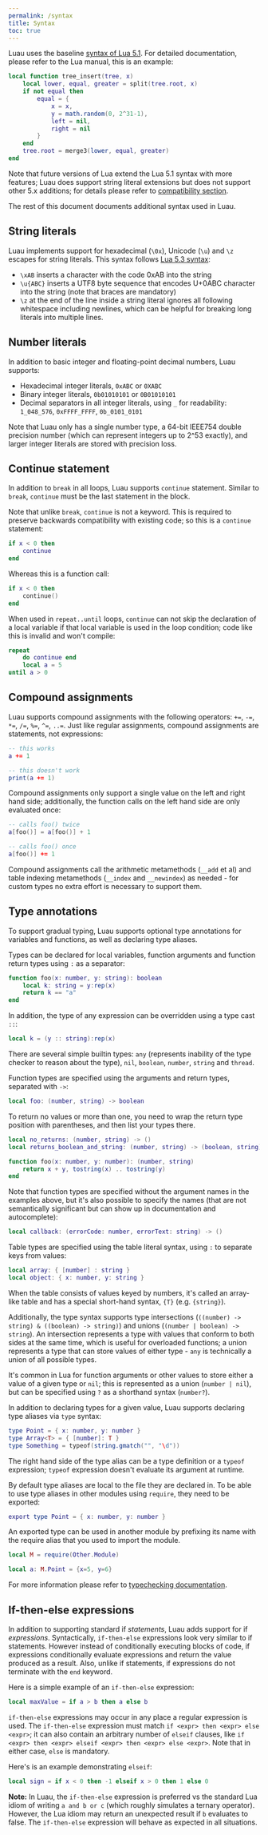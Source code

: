 ```yaml
---
permalink: /syntax
title: Syntax
toc: true
---
```


Luau uses the baseline [syntax of Lua 5.1](https://www.lua.org/manual/5.1/manual.html#2). For detailed documentation, please refer to the Lua manual, this is an example:

```lua
local function tree_insert(tree, x)
    local lower, equal, greater = split(tree.root, x)
    if not equal then
        equal = {
            x = x,
            y = math.random(0, 2^31-1),
            left = nil,
            right = nil
        }
    end
    tree.root = merge3(lower, equal, greater)
end
```

Note that future versions of Lua extend the Lua 5.1 syntax with more  features; Luau does  support string literal extensions but does not support other 5.x additions; for details please refer to [compatibility section](compatibility).

The rest of this document documents additional syntax used in Luau.

## String literals

Luau implements support for hexadecimal (`\0x`), Unicode (`\u`) and `\z` escapes for string literals. This syntax follows [Lua 5.3 syntax](https://www.lua.org/manual/5.3/manual.html#3.1):

- `\xAB` inserts a character with the code 0xAB into the string
- `\u{ABC}` inserts a UTF8 byte sequence that encodes U+0ABC character into the string (note that braces are mandatory)
- `\z` at the end of the line inside a string literal ignores all following whitespace including newlines, which can be helpful for breaking long literals into multiple lines.

## Number literals

In addition to basic integer and floating-point decimal numbers, Luau supports:

- Hexadecimal integer literals, `0xABC` or `0XABC`
- Binary integer literals, `0b01010101` or `0B01010101`
- Decimal separators in all integer literals, using `_` for readability: `1_048_576`, `0xFFFF_FFFF`, `0b_0101_0101`

Note that Luau only has a single number type, a 64-bit IEEE754 double precision number (which can represent integers up to 2^53 exactly), and larger integer literals are stored with precision loss.

## Continue statement

In addition to `break` in all loops, Luau supports `continue` statement. Similar to `break`, `continue` must be the last statement in the block.

Note that unlike `break`, `continue` is not a keyword. This is required to preserve backwards compatibility with existing code; so this is a `continue` statement:

```lua
if x < 0 then
    continue
end
```

Whereas this is a function call:

```lua
if x < 0 then
    continue()
end
```

When used in `repeat..until` loops, `continue` can not skip the declaration of a local variable if that local variable is used in the loop condition; code like this is invalid and won't compile:

```lua
repeat
    do continue end
    local a = 5
until a > 0
```

## Compound assignments

Luau supports compound assignments with the following operators: `+=`, `-=`, `*=`, `/=`, `%=`, `^=`, `..=`. Just like regular assignments, compound assignments are statements, not expressions:

```lua
-- this works
a += 1

-- this doesn't work
print(a += 1)
```

Compound assignments only support a single value on the left and right hand side; additionally, the function calls on the left hand side are only evaluated once:

```lua
-- calls foo() twice
a[foo()] = a[foo()] + 1

-- calls foo() once
a[foo()] += 1
```

Compound assignments call the arithmetic metamethods (`__add` et al) and table indexing metamethods (`__index` and `__newindex`) as needed - for custom types no extra effort is necessary to support them.

## Type annotations

To support gradual typing, Luau supports optional type annotations for variables and functions, as well as declaring type aliases.

Types can be declared for local variables, function arguments and function return types using `:` as a separator:

```lua
function foo(x: number, y: string): boolean
    local k: string = y:rep(x)
    return k == "a"
end
```

In addition, the type of any expression can be overridden using a type cast `::`:

```lua
local k = (y :: string):rep(x)
```

There are several simple builtin types: `any` (represents inability of the type checker to reason about the type), `nil`, `boolean`, `number`, `string` and `thread`.

Function types are specified using the arguments and return types, separated with `->`:

```lua
local foo: (number, string) -> boolean
```

To return no values or more than one, you need to wrap the return type position with parentheses, and then list your types there.

```lua
local no_returns: (number, string) -> ()
local returns_boolean_and_string: (number, string) -> (boolean, string)

function foo(x: number, y: number): (number, string)
    return x + y, tostring(x) .. tostring(y)
end
```

Note that function types are specified without the argument names in the examples above, but it's also possible to specify the names (that are not semantically significant but can show up in documentation and autocomplete):

```lua
local callback: (errorCode: number, errorText: string) -> ()
```

Table types are specified using the table literal syntax, using `:` to separate keys from values:

```lua
local array: { [number] : string }
local object: { x: number, y: string }
```

When the table consists of values keyed by numbers, it's called an array-like table and has a special short-hand syntax, `{T}` (e.g. `{string}`).

Additionally, the type syntax supports type intersections (`((number) -> string) & ((boolean) -> string)`) and unions (`(number | boolean) -> string`). An intersection represents a type with values that conform to both sides at the same time, which is useful for overloaded functions; a union represents a type that can store values of either type - `any` is technically a union of all possible types.

It's common in Lua for function arguments or other values to store either a value of a given type or `nil`; this is represented as a union (`number | nil`), but can be specified using `?` as a shorthand syntax (`number?`).

In addition to declaring types for a given value, Luau supports declaring type aliases via `type` syntax:

```lua
type Point = { x: number, y: number }
type Array<T> = { [number]: T }
type Something = typeof(string.gmatch("", "\d"))
```

The right hand side of the type alias can be a type definition or a `typeof` expression; `typeof` expression doesn't evaluate its argument at runtime.

By default type aliases are local to the file they are declared in. To be able to use type aliases in other modules using `require`, they need to be exported:

```lua
export type Point = { x: number, y: number }
```

An exported type can be used in another module by prefixing its name with the require alias that you used to import the module.

```lua
local M = require(Other.Module)

local a: M.Point = {x=5, y=6}
```

For more information please refer to [typechecking documentation](typecheck).

## If-then-else expressions

In addition to supporting standard if *statements*, Luau adds support for if *expressions*.  Syntactically, `if-then-else` expressions look very similar to if statements.  However instead of conditionally executing blocks of code, if expressions conditionally evaluate expressions and return the value produced as a result. Also, unlike if statements, if expressions do not terminate with the `end` keyword.

Here is a simple example of an `if-then-else` expression:
```lua
local maxValue = if a > b then a else b
```

`if-then-else` expressions may occur in any place a regular expression is used.  The `if-then-else` expression must match `if <expr> then <expr> else <expr>`; it can also contain an arbitrary number of `elseif` clauses, like `if <expr> then <expr> elseif <expr> then <expr> else <expr>`. Note that in either case, `else` is mandatory.  

Here's is an example demonstrating `elseif`:
```lua
local sign = if x < 0 then -1 elseif x > 0 then 1 else 0
```

**Note:** In Luau, the `if-then-else` expression is preferred vs the standard Lua idiom of writing `a and b or c` (which roughly simulates a ternary operator).  However, the Lua idiom may return an unexpected result if `b` evaluates to false.  The `if-then-else` expression will behave as expected in all situations.
